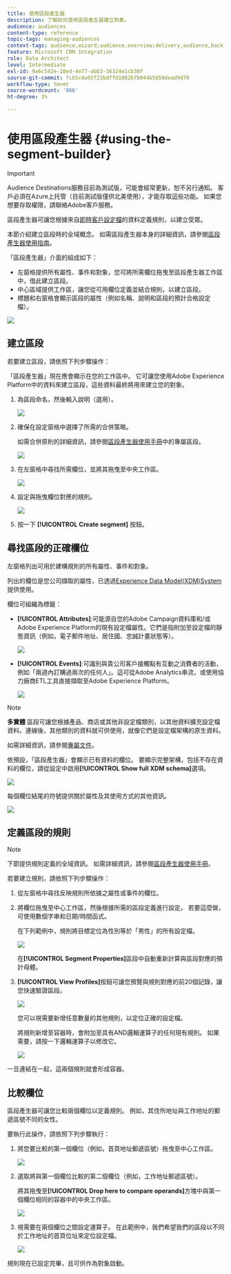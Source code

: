 ```yaml
---
title: 使用區段產生器
description: 了解如何使用區段產生器建立對象。
audience: audiences
content-type: reference
topic-tags: managing-audiences
context-tags: audience,wizard;audience,overview;delivery,audience,back
feature: Microsoft CRM Integration
role: Data Architect
level: Intermediate
exl-id: 9a6c542e-10ed-4e77-abb3-36324e1cb38f
source-git-commit: fcb5c4a92f23bdffd1082b7b044b5859dead9d70
workflow-type: tm+mt
source-wordcount: '866'
ht-degree: 3%

---
```


# 使用區段產生器 {#using-the-segment-builder}

>[!IMPORTANT]
>
>Audience Destinations服務目前為測試版，可能會經常更新，恕不另行通知。 客戶必須在Azure上托管（目前測試版僅供北美使用），才能存取這些功能。 如果您想要存取權限，請聯絡Adobe客戶服務。

區段產生器可讓您根據來自[即時客戶設定檔](https://experienceleague.adobe.com/docs/experience-platform/profile/home.html)的資料定義規則，以建立受眾。

本節介紹建立區段時的全域概念。 如需區段產生器本身的詳細資訊，請參閱[區段產生器使用指南](https://experienceleague.adobe.com/docs/experience-platform/segmentation/ui/overview.html)。

「區段產生器」介面的組成如下：

* 左窗格提供所有屬性、事件和對象，您可將所需欄位拖曳至區段產生器工作區中，借此建立區段。
* 中心區域提供工作區，讓您從可用欄位定義並結合規則，以建立區段。
* 標題和右窗格會顯示區段的屬性（例如名稱、說明和區段的預計合格設定檔）。

![](assets/aep_audiences_interface.png)

## 建立區段

若要建立區段，請依照下列步驟操作：

「區段產生器」現在應會顯示在您的工作區中。 它可讓您使用Adobe Experience Platform中的資料來建立區段，這些資料最終將用來建立您的對象。

1. 為區段命名，然後輸入說明（選用）。

   ![](assets/aep_audiences_creation_edit_name.png)

1. 確保在設定窗格中選擇了所需的合併策略。

   如需合併原則的詳細資訊，請參閱[區段產生器使用手冊](https://experienceleague.adobe.com/docs/experience-platform/segmentation/ui/overview.html)中的專屬區段。

   ![](assets/aep_audiences_mergepolicy.png)

1. 在左窗格中尋找所需欄位，並將其拖曳至中央工作區。

   ![](assets/aep_audiences_dragfield.png)

1. 設定與拖曳欄位對應的規則。

   ![](assets/aep_audiences_configure_rules.png)

1. 按一下 **[!UICONTROL Create segment]** 按鈕。

## 尋找區段的正確欄位

左窗格列出可用於建構規則的所有屬性、事件和對象。

列出的欄位是您公司擷取的屬性，已透過[Experience Data Model(XDM)System](https://experienceleague.adobe.com/docs/experience-platform/xdm/home.html)提供使用。

欄位可組織為標籤：

* **[!UICONTROL Attributes]**:可能源自您的Adobe Campaign資料庫和/或Adobe Experience Platform的現有設定檔屬性。它們是指附加至設定檔的靜態資訊（例如，電子郵件地址、居住國、忠誠計畫狀態等）。

   ![](assets/aep_audiences_attributestab.png)

* **[!UICONTROL Events]**:可識別與貴公司客戶接觸點有互動之消費者的活動，例如「兩週內訂購過兩次的任何人」。這可從Adobe Analytics串流，或使用協力廠商ETL工具直接擷取至Adobe Experience Platform。

   ![](assets/aep_audiences_eventstab.png)

>[!NOTE]
>
>**多實體** 區段可讓您根據產品、商店或其他非設定檔類別，以其他資料擴充設定檔資料。連線後，其他類別的資料就可供使用，就像它們是設定檔架構的原生資料。
>
>如需詳細資訊，請參閱[專屬文件](https://experienceleague.adobe.com/docs/experience-platform/segmentation/multi-entity-segmentation.html)。

依預設，「區段產生器」會顯示已有資料的欄位。 要顯示完整架構，包括不存在資料的欄位，請從設定中啟用&#x200B;**[!UICONTROL Show full XDM schema]**&#x200B;選項。

![](assets/aep_audiences_populatedfields.png)

每個欄位結尾的符號提供關於屬性及其使用方式的其他資訊。

![](assets/aep_audiences_isymbol.png)

## 定義區段的規則

>[!NOTE]
>
>下節提供規則定義的全域資訊。 如需詳細資訊，請參閱[區段產生器使用手冊](https://experienceleague.adobe.com/docs/experience-platform/segmentation/ui/overview.html)。

若要建立規則，請依照下列步驟操作：

1. 從左窗格中尋找反映規則所依據之屬性或事件的欄位。

1. 將欄位拖曳至中心工作區，然後根據所需的區段定義進行設定。 若要這麼做，可使用數個字串和日期/時間函式。

   在下列範例中，規則將目標定位為性別等於「男性」的所有設定檔。

   ![](assets/aep_audiences_malegender.png)

   在&#x200B;**[!UICONTROL Segment Properties]**&#x200B;區段中自動重新計算與區段對應的預計母體。

1. **[!UICONTROL View Profiles]**&#x200B;按鈕可讓您預覽與規則對應的前20個記錄，讓您快速驗證區段。

   ![](assets/aep_audiences_samplepreview.png)

   您可以視需要新增任意數量的其他規則，以定位正確的設定檔。

   將規則新增至容器時，會附加至具有AND邏輯運算子的任何現有規則。 如果需要，請按一下邏輯運算子以修改它。

   ![](assets/aep_audiences_andoperator.png)

一旦連結在一起，這兩個規則就會形成容器。

## 比較欄位

區段產生器可讓您比較兩個欄位以定義規則。 例如，其住所地址與工作地址的郵遞區號不同的女性。

要執行此操作，請依照下列步驟執行：

1. 將您要比較的第一個欄位（例如，首頁地址郵遞區號）拖曳至中心工作區。

   ![](assets/aep_audiences_comparing_1.png)

1. 選取將與第一個欄位比較的第二個欄位（例如，工作地址郵遞區號）。

   將其拖曳至&#x200B;**[!UICONTROL Drop here to compare operands]**&#x200B;方塊中與第一個欄位相同的容器中的中央工作區。

   ![](assets/aep_audiences_comparing_2.png)

1. 視需要在兩個欄位之間設定運算子。 在此範例中，我們希望我們的區段以不同於工作地址的首頁位址來定位設定檔。

   ![](assets/aep_audiences_comparing_3.png)

規則現在已設定完畢，且可供作為對象啟動。
